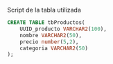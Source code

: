 Script de la tabla utilizada

```SQL
CREATE TABLE tbProductos(
    UUID_producto VARCHAR2(100),
    nombre VARCHAR2(50),
    precio number(5,2),
    categoria VARCHAR2(50)
);
```


